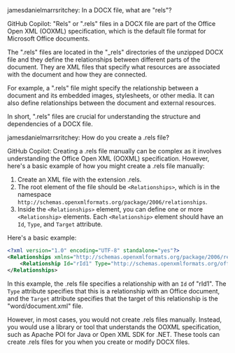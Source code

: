 jamesdanielmarrsritchey: In a DOCX file, what are "rels"?

GitHub Copilot: "Rels" or ".rels" files in a DOCX file are part of the Office Open XML (OOXML) specification, which is the default file format for Microsoft Office documents. 

The ".rels" files are located in the "_rels" directories of the unzipped DOCX file and they define the relationships between different parts of the document. They are XML files that specify what resources are associated with the document and how they are connected. 

For example, a ".rels" file might specify the relationship between a document and its embedded images, stylesheets, or other media. It can also define relationships between the document and external resources. 

In short, ".rels" files are crucial for understanding the structure and dependencies of a DOCX file.

jamesdanielmarrsritchey: How do you create a .rels file?

GitHub Copilot: Creating a .rels file manually can be complex as it involves understanding the Office Open XML (OOXML) specification. However, here's a basic example of how you might create a .rels file manually:

1. Create an XML file with the extension .rels.
2. The root element of the file should be `<Relationships>`, which is in the namespace `http://schemas.openxmlformats.org/package/2006/relationships`.
3. Inside the `<Relationships>` element, you can define one or more `<Relationship>` elements. Each `<Relationship>` element should have an `Id`, `Type`, and `Target` attribute.

Here's a basic example:

```xml
<?xml version="1.0" encoding="UTF-8" standalone="yes"?>
<Relationships xmlns="http://schemas.openxmlformats.org/package/2006/relationships">
    <Relationship Id="rId1" Type="http://schemas.openxmlformats.org/officeDocument/2006/relationships/officeDocument" Target="word/document.xml"/>
</Relationships>
```

In this example, the .rels file specifies a relationship with an `Id` of "rId1". The `Type` attribute specifies that this is a relationship with an Office document, and the `Target` attribute specifies that the target of this relationship is the "word/document.xml" file.

However, in most cases, you would not create .rels files manually. Instead, you would use a library or tool that understands the OOXML specification, such as Apache POI for Java or Open XML SDK for .NET. These tools can create .rels files for you when you create or modify DOCX files.